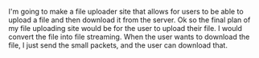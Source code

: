 I'm going to make a file uploader site that allows for users to be able to upload a file and then download it from the server.
Ok so the final plan of my file uploading site would be for the user to upload their file. I would convert the file into file streaming. When the user wants to download the file, I just send the small packets, and the user can download that.